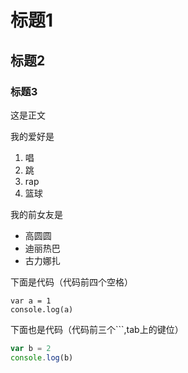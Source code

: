 # 标题1

## 标题2

### 标题3

这是正文

我的爱好是

1. 唱
2. 跳
3. rap
4. 篮球

我的前女友是

* 高圆圆
* 迪丽热巴
* 古力娜扎

下面是代码（代码前四个空格）

    var a = 1
    console.log(a)
    
下面也是代码（代码前三个```,tab上的键位）

```javascript
var b = 2
console.log(b)    
```
